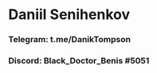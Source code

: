 # **Daniil Senihenkov**

### **Telegram**: t.me/DanikTompson
### **Discord**: Black_Doctor_Benis #5051

